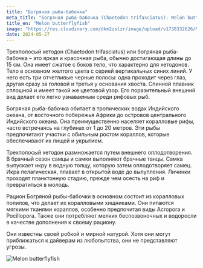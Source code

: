 ```yaml
---
title: "Богряная рыба-бабочка"
meta_title: "Богряная рыба-бабочка (Chaetodon trifasciatus). Melon butterflyfish"
title_en: "Melon butterflyfish"
image: "https://res.cloudinary.com/dkm2zslzr/image/upload/v1738332626/Melon_Butterflyfish_2634x1482_hgallk.png"
date: 2024-05-27
---
```


Трехполосый хетодон (Chaetodon trifasciatus) или богряная рыба-бабочка – это яркая и красочная рыба, обычно достигающая длины до 15 см. Она имеет сжатое с боков тело, что характерно для хетодонов. Тело в основном желтого цвета с серией вертикальных синих линий. У него есть три отчетливые черные полосы: одна проходит через глаз, другая сразу за головой и третья у основания хвоста. Спинной плавник сплошной и имеет такой же цветовой узор. Его поразительный внешний вид делает его легко узнаваемым среди рифовых рыб.

Богряная рыба-бабочка обитает в тропических водах Индийского океана, от восточного побережья Африки до островов центрального Индийского океана. Она преимущественно населяет коралловые рифы, часто встречаясь на глубинах от 1 до 20 метров. Эти рыбы предпочитают участки с обильным ростом кораллов, которые обеспечивают их пищей и укрытием.

Трехполосый хетодон размножается путем внешнего оплодотворения. В брачный сезон самцы и самки выполняют брачные танцы. Самка выпускает икру в водную толщу, которую затем оплодотворяет самец. Икра пелагическая, плавает в открытой воде до вылупления. Личинки проходят планктонную стадию, прежде чем осесть на риф и превратиться в молодь.

Рацион Богряной рыбы-бабочки в основном состоит из коралловых полипов, что делает их коралловыми хищниками. Они питаются мягкими тканями кораллов, особенно предпочитая виды Acropora и Pocillopora. Также они потребляют мелких беспозвоночных и водоросли в качестве дополнения к своему рациону.

Они известны своей робкой и мирной натурой. Хотя они могут приближаться к дайверам из любопытства, они не представляют угрозы.

![Melon butterflyfish](https://res.cloudinary.com/dkm2zslzr/image/upload/v1738332626/Melon_Butterflyfish_2_sc6yd7.png "Melon butterflyfish")
